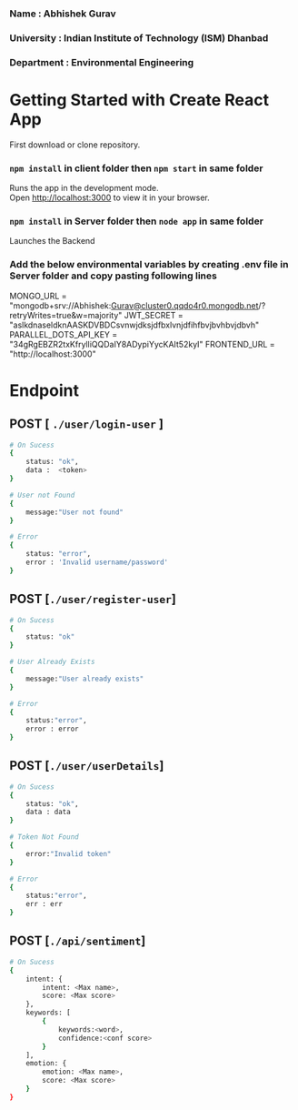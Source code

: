 ### Name : Abhishek Gurav
### University : Indian Institute of Technology (ISM) Dhanbad
### Department : Environmental Engineering

# Getting Started with Create React App

First download or clone repository.


### `npm install` in client folder then `npm start` in same folder

Runs the app in the development mode.\
Open [http://localhost:3000](http://localhost:3000) to view it in your browser.

### `npm install` in Server folder then `node app` in same folder

Launches the Backend
### Add the below environmental variables by creating .env file in Server folder and copy pasting following lines
MONGO_URL = "mongodb+srv://Abhishek:Gurav@cluster0.qqdo4r0.mongodb.net/?retryWrites=true&w=majority"
JWT_SECRET = "aslkdnaseldknAASKDVBDCsvnwjdksjdfbxlvnjdfihfbvjbvhbvjdbvh"
PARALLEL_DOTS_API_KEY = "34gRgEBZR2txKfrylliQQDaIY8ADypiYycKAIt52kyI"
FRONTEND_URL = "http://localhost:3000"
# Endpoint
## POST [ ```./user/login-user``` ]
```bash
# On Sucess
{
    status: "ok", 
    data :  <token>
}

# User not Found
{
    message:"User not found"
}

# Error
{
    status: "error", 
    error : 'Invalid username/password'
} 
```
## POST [```./user/register-user```]
```bash
# On Sucess
{
    status: "ok"
}

# User Already Exists
{
    message:"User already exists"
}

# Error
{
    status:"error",
    error : error
} 
```
## POST [```./user/userDetails```]
```bash
# On Sucess
{
    status: "ok",
    data : data
}

# Token Not Found
{
    error:"Invalid token"
}

# Error
{
    status:"error",
    err : err
} 
```
## POST [```./api/sentiment```]
```bash
# On Sucess
{
    intent: {
        intent: <Max name>,
        score: <Max score>
    },
    keywords: [
        { 
            keywords:<word>,
            confidence:<conf score>
        }
    ],
    emotion: {
        emotion: <Max name>,
        score: <Max score>
    }
}

```
